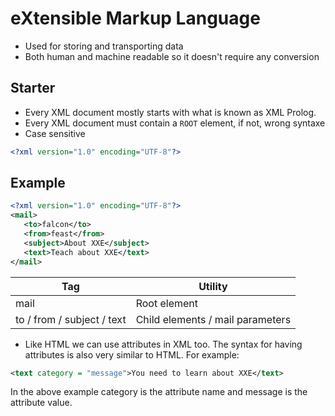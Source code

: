 # eXtensible Markup Language
- Used for storing and transporting data
- Both human and machine readable so it doesn't require any conversion

## Starter
- Every XML document mostly starts with what is known as XML Prolog.
- Every XML document must contain a `ROOT` element, if not, wrong syntaxe
- Case sensitive

```xml
<?xml version="1.0" encoding="UTF-8"?>
```

## Example
```xml
<?xml version="1.0" encoding="UTF-8"?>
<mail>
   <to>falcon</to>
   <from>feast</from>
   <subject>About XXE</subject>
   <text>Teach about XXE</text>
</mail>
```

| Tag | Utility |
| ---- | ---- |
| mail | Root element |
| to / from / subject / text | Child elements / mail parameters |

- Like HTML we can use attributes in XML too. The syntax for having attributes is also very similar to HTML. For example:

```xml
<text category = "message">You need to learn about XXE</text>
```

In the above example category is the attribute name and message is the attribute value.

